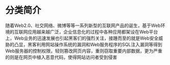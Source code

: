 # 分类简介

随着Web2.0、社交网络、微博等等一系列新型的互联网产品的诞生，基于Web环境的互联网应用越来越广泛，企业信息化的过程中各种应用都架设在Web平台上，Web业务的迅速发展也引起黑客们的强烈关注，接踵而至的就是Web安全威胁的凸显，黑客利用网站操作系统的漏洞和Web服务程序的SQL注入漏洞等得到Web服务器的控制权限，轻则篡改网页内容，重则窃取重要内部数据，更为严重的则是在网页中植入恶意代码，使得网站访问者受到侵害